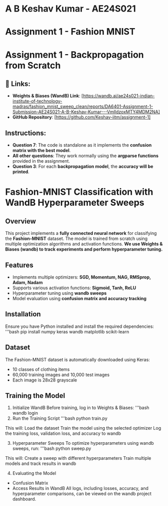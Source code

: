 # A B Keshav Kumar - AE24S021
# Assignment 1 - Fashion MNIST
# Assignment 1 - Backpropagation from Scratch

## 🔗 Links:
- **Weights & Biases (WandB) Link**: [https://wandb.ai/ae24s021-indian-institute-of-technology-madras/fashion_mnist_sweep_clean/reports/DA6401-Assignment-1-Submission-AE24S021-A-B-Keshav-Kumar---VmlldzoxMTY4MDM2NA]
- **GitHub Repository**: [https://github.com/Keshav-iitm/assignment-1]



##  Instructions:
- **Question 7**: The code is standalone as it implements the **confusion matrix with the best model**.
- **All other questions**: They work normally using the **argparse functions** provided in the assignment.
- **Question 3**: For each **backpropagation model**, the **accuracy will be printed**.

# Fashion-MNIST Classification with WandB Hyperparameter Sweeps

## Overview

This project implements a **fully connected neural network** for classifying the **Fashion-MNIST** dataset. The model is trained from scratch using multiple optimization algorithms and activation functions. **We use Weights & Biases (wandb) to track experiments and perform hyperparameter tuning.**

## Features

- Implements multiple optimizers: **SGD, Momentum, NAG, RMSprop, Adam, Nadam**
- Supports various activation functions: **Sigmoid, Tanh, ReLU**
- Hyperparameter tuning using **wandb sweeps**
- Model evaluation using **confusion matrix and accuracy tracking**


## Installation
Ensure you have Python installed and install the required dependencies:
 '''bash
pip install numpy keras wandb matplotlib scikit-learn

## Dataset
The Fashion-MNIST dataset is automatically downloaded using Keras:
- 10 classes of clothing items
- 60,000 training images and 10,000 test images
- Each image is 28x28 grayscale

## Training the Model
1. Initialize WandB
Before training, log in to Weights & Biases:
'''bash
wandb login
2. Run the Training Script
'''bash
python train.py

This will:
Load the dataset
Train the model using the selected optimizer
Log the training loss, validation loss, and accuracy to wandb

3. Hyperparameter Sweeps
To optimize hyperparameters using wandb sweeps, run:
'''bash
python sweep.py

This will:
Create a sweep with different hyperparameters
Train multiple models and track results in wandb

4. Evaluating the Model
  - Confusion Matrix
  - Access Results in WandB
All logs, including losses, accuracy, and hyperparameter comparisons, can be viewed on the wandb project dashboard.

